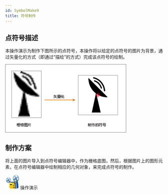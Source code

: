 ```yaml
---
id: SymbolMake9
title: 符号制作
---
```

## 点符号描述

本操作演示为制作下图所示的点符号，本操作将以给定的点符号的图片为背景，通过矢量化的方式（即通过“描绘”的方式）完成该点符号的绘制。

![](img/SymbolMake9.png)  

  
## 制作方案

将上面的图片导入到点符号编辑器中，作为栅格底图，然后，根据图片上的图形元素，在点符号编辑器中绘制相应的几何对象，来完成点符号的制作。

![](img/cineprojector.png)操作演示
